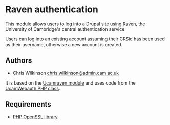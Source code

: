 Raven authentication
====================

This module allows users to log into a Drupal site using [Raven](http://raven.cam.ac.uk/), the University of Cambridge's central authentication service.

Users can log into an existing account assuming their CRSid has been used as their username, otherwise a new account is created.

Authors
-------

* Chris Wilkinson <chris.wilkinson@admin.cam.ac.uk>

It is based on the [Ucamraven module](https://wiki.cam.ac.uk/raven/Drupal#ucamraven) and uses code from the [UcamWebauth PHP class](https://wiki.cam.ac.uk/raven/PHP_library).

Requirements
------------

* [PHP OpenSSL library](http://www.php.net/manual/en/book.openssl.php)

